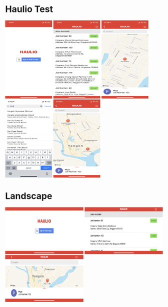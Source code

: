 # Haulio Test

<p float="left">
  <img src="Screenshots/login.png"  width="150" height="250">
  <img src="Screenshots/jobs.png"  width="150" height="250">
  <img src="Screenshots/location.png"  width="150" height="250">
  <img src="Screenshots/search.png"  width="150" height="250">
  <img src="Screenshots/mark.png"  width="150" height="250">
</p>

# Landscape

<p float="left">
  <img src="Screenshots/login_land.png"  width="250" height="150">
  <img src="Screenshots/jobs_land.png"  width="250" height="150">
  <img src="Screenshots/location_land.png"  width="250" height="150">
</p>

